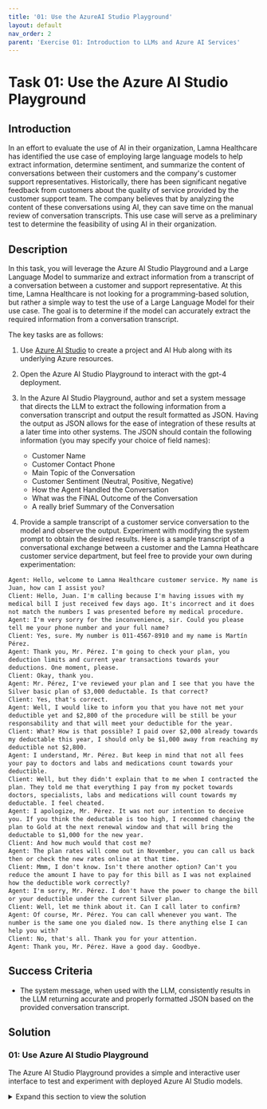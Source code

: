 ```yaml
---
title: '01: Use the AzureAI Studio Playground'
layout: default
nav_order: 2
parent: 'Exercise 01: Introduction to LLMs and Azure AI Services'
---
```


# Task 01: Use the Azure AI Studio Playground

## Introduction

In an effort to evaluate the use of AI in their organization, Lamna Healthcare has identified the use case of employing large language models to help extract information, determine sentiment, and summarize the content of conversations between their customers and the company's customer support representatives. Historically, there has been significant negative feedback from customers about the quality of service provided by the customer support team. The company believes that by analyzing the content of these conversations using AI, they can save time on the manual review of conversation transcripts. This use case will serve as a preliminary test to determine the feasibility of using AI in their organization.

## Description

In this task, you will leverage the Azure AI Studio Playground and a Large Language Model to summarize and extract information from a transcript of a conversation between a customer and support representative. At this time, Lamna Healthcare is not looking for a programming-based solution, but rather a simple way to test the use of a Large Language Model for their use case. The goal is to determine if the model can accurately extract the required information from a conversation transcript.

The key tasks are as follows:

1. Use [Azure AI Studio](https://ai.azure.com) to create a project and AI Hub along with its underlying Azure resources.

2. Open the Azure AI Studio Playground to interact with the gpt-4 deployment.

3. In the Azure AI Studio Playground, author and set a system message that directs the LLM to extract the following information from a conversation transcript and output the result formatted as JSON. Having the output as JSON allows for the ease of integration of these results at a later time into other systems. The JSON should contain the following information (you may specify your choice of field names):
      - Customer Name
      - Customer Contact Phone
      - Main Topic of the Conversation
      - Customer Sentiment (Neutral, Positive, Negative)
      - How the Agent Handled the Conversation
      - What was the FINAL Outcome of the Conversation
      - A really brief Summary of the Conversation

4. Provide a sample transcript of a customer service conversation to the model and observe the output. Experiment with modifying the system prompt to obtain the desired results. Here is a sample transcript of a conversational exchange between a customer and the Lamna Heathcare customer service department, but feel free to provide your own during experimentation:

```text
Agent: Hello, welcome to Lamna Healthcare customer service. My name is Juan, how can I assist you?
Client: Hello, Juan. I'm calling because I'm having issues with my medical bill I just received few days ago. It's incorrect and it does not match the numbers I was presented before my medical procedure.
Agent: I'm very sorry for the inconvenience, sir. Could you please tell me your phone number and your full name?
Client: Yes, sure. My number is 011-4567-8910 and my name is Martín Pérez.
Agent: Thank you, Mr. Pérez. I'm going to check your plan, you deduction limits and current year transactions towards your deductions. One moment, please.
Client: Okay, thank you.
Agent: Mr. Pérez, I've reviewed your plan and I see that you have the Silver basic plan of $3,000 deductable. Is that correct?
Client: Yes, that's correct.
Agent: Well, I would like to inform you that you have not met your deductible yet and $2,800 of the procedure will be still be your responsability and that will meet your deductible for the year.
Client: What? How is that possible? I paid over $2,000 already towards my deductable this year, I should only be $1,000 away from reaching my deductible not $2,800. 
Agent: I understand, Mr. Pérez. But keep in mind that not all fees your pay to doctors and labs and medications count towards your deductible. 
Client: Well, but they didn't explain that to me when I contracted the plan. They told me that everything I pay from my pocket towards doctors, specialists, labs and medications will count towards my deductable. I feel cheated.
Agent: I apologize, Mr. Pérez. It was not our intention to deceive you. If you think the deductable is too high, I recommed changing the plan to Gold at the next renewal window and that will bring the deductable to $1,000 for the new year.
Client: And how much would that cost me?
Agent: The plan rates will come out in November, you can call us back then or check the new rates online at that time.
Client: Mmm, I don't know. Isn't there another option? Can't you reduce the amount I have to pay for this bill as I was not explained how the deductible work correctly?
Agent: I'm sorry, Mr. Pérez. I don't have the power to change the bill or your deductible under the current Silver plan.
Client: Well, let me think about it. Can I call later to confirm?
Agent: Of course, Mr. Pérez. You can call whenever you want. The number is the same one you dialed now. Is there anything else I can help you with?
Client: No, that's all. Thank you for your attention.
Agent: Thank you, Mr. Pérez. Have a good day. Goodbye.
```

## Success Criteria

* The system message, when used with the LLM, consistently results in the LLM returning accurate and properly formatted JSON based on the provided conversation transcript.

## Solution

### 01: Use Azure AI Studio Playground

The Azure AI Studio Playground provides a simple and interactive user interface to test and experiment with deployed Azure AI Studio models.

<details markdown="block">
<summary>Expand this section to view the solution</summary>

1. In [Azure AI Studio](https://ai.azure.com), ensure you are in the project you created in the previous task, and select **Deployments** from the left-hand menu.

1. From the list of model deployments, select the model you deployed in the previous task.

1. On model screen, select the **Open in playground** button.

    ![The gpt-4 model deployment screen displays. The Open in playground button is visible.](images/labgrab13.png)

1. Copy the following prompt into the **Give the model instructions and context** field:

    ```text
    You're an AI assistant that helps Lamna Healthcare Customer Service to extract valuable information from their conversations by creating JSON files for each conversation transcription you receive. You always try to extract and format as a JSON:
    1. Customer Name [name]
    2. Customer Contact Phone [phone]
    3. Main Topic of the Conversation [topic]
    4. Customer Sentiment (Neutral, Positive, Negative)[sentiment]
    5. How the Agent Handled the Conversation [agent_behavior]
    6. What was the FINAL Outcome of the Conversation [outcome]
    7. A really brief Summary of the Conversation [summary]

    Only extract information that you're sure. If you're unsure, write "Unknown/Not Found" in the JSON file.
    ```

1. After copying, select **Save**, (if prompted start a new chat)

    ![A portion of the Chat playground screen displays with the System message populated. The Save button is visible below the System message text box.](images/labgrab14.png)

1. Copy the following text and paste it into the chat session and press the send button:

    ```text
    Agent: Hello, welcome to Lamna Healthcare customer service. My name is Juan, how can I assist you?
    Client: Hello, Juan. I'm calling because I'm having issues with my medical bill I just received few days ago. It's incorrect and it does not match the numbers I was presented before my medical procedure.
    Agent: I'm very sorry for the inconvenience, sir. Could you please tell me your phone number and your full name?
    Client: Yes, sure. My number is 011-4567-8910 and my name is Martín Pérez.
    Agent: Thank you, Mr. Pérez. I'm going to check your plan, you deduction limits and current year transactions towards your deductions. One moment, please.
    Client: Okay, thank you.
    Agent: Mr. Pérez, I've reviewed your plan and I see that you have the Silver basic plan of $3,000 deductable. Is that correct?
    Client: Yes, that's correct.
    Agent: Well, I would like to inform you that you have not met your deductible yet and $2,800 of the procedure will be still be your responsability and that will meet your deductible for the year.
    Client: What? How is that possible? I paid over $2,000 already towards my deductable this year, I should only be $1,000 away from reaching my deductible not $2,800. 
    Agent: I understand, Mr. Pérez. But keep in mind that not all fees your pay to doctors and labs and medications count towards your deductible. 
    Client: Well, but they didn't explain that to me when I contracted the plan. They told me that everything I pay from my pocket towards doctors, specialists, labs and medications will count towards my deductable. I feel cheated.
    Agent: I apologize, Mr. Pérez. It was not our intention to deceive you. If you think the deductable is too high, I recommed changing the plan to Gold at the next renewal window and that will bring the deductable to $1,000 for the new year.
    Client: And how much would that cost me?
    Agent: The plan rates will come out in November, you can call us back then or check the new rates online at that time.
    Client: Mmm, I don't know. Isn't there another option? Can't you reduce the amount I have to pay for this bill as I was not explained how the deductible work correctly?
    Agent: I'm sorry, Mr. Pérez. I don't have the power to change the bill or your deductible under the current Silver plan.
    Client: Well, let me think about it. Can I call later to confirm?
    Agent: Of course, Mr. Pérez. You can call whenever you want. The number is the same one you dialed now. Is there anything else I can help you with?
    Client: No, that's all. Thank you for your attention.
    Agent: Thank you, Mr. Pérez. Have a good day. Goodbye.
    ```

    ![A portion of the Chat Playground screen displays with the above text copied into the user message textbox. The send button is visible below the user message textbox.](images/labgrab15.png)

1. You will see a result generated by the model similar to the one shown in the image below. Notice that the model correctly followed the instructions indicated in the System message field:

    ![A portion of the Chat Playground screen displays the LLM response in JSON format.](images/labgrab16.png)

</details>

